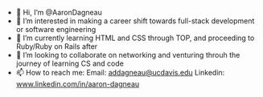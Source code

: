 - 👋 Hi, I’m @AaronDagneau
- 👀 I’m interested in making a career shift towards full-stack development or software engineering 
- 🌱 I’m currently learning HTML and CSS through TOP, and proceeding to Ruby/Ruby on Rails after
- 💞️ I’m looking to collaborate on networking and venturing throuh the journey of learning CS and code
- 📫 How to reach me: 
    Email:     addagneau@ucdavis.edu 
    Linkedin:  www.linkedin.com/in/aaron-dagneau


<!---
AaronDagneau/AaronDagneau is a ✨ special ✨ repository because its `README.md` (this file) appears on your GitHub profile.
You can click the Preview link to take a look at your changes.
--->
